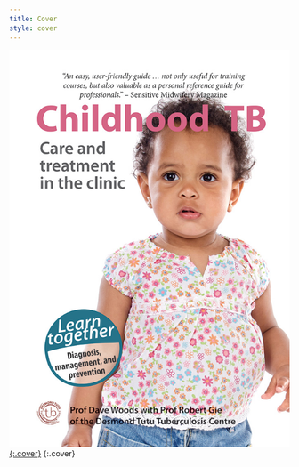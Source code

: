 ```yaml
---
title: Cover
style: cover
---
```


[![Cover](images/cover.jpg){:.cover}](0-3-contents.html)
{:.cover}
